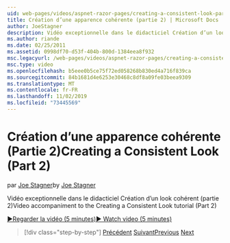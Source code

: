 ```yaml
---
uid: web-pages/videos/aspnet-razor-pages/creating-a-consistent-look-part-2
title: Création d’une apparence cohérente (partie 2) | Microsoft Docs
author: JoeStagner
description: Vidéo exceptionnelle dans le didacticiel Création d’un look cohérent (partie 2)
ms.author: riande
ms.date: 02/25/2011
ms.assetid: 0998df70-d53f-404b-800d-1384eea8f932
msc.legacyurl: /web-pages/videos/aspnet-razor-pages/creating-a-consistent-look-part-2
msc.type: video
ms.openlocfilehash: b5eee0b5ce75f72ed058268b830ed4a716f839ca
ms.sourcegitcommit: 84b1681d4e6253e30468c8df8a09fe03beea9309
ms.translationtype: MT
ms.contentlocale: fr-FR
ms.lasthandoff: 11/02/2019
ms.locfileid: "73445569"
---
```

# <a name="creating-a-consistent-look-part-2"></a><span data-ttu-id="06a86-103">Création d’une apparence cohérente (Partie 2)</span><span class="sxs-lookup"><span data-stu-id="06a86-103">Creating a Consistent Look (Part 2)</span></span>

<span data-ttu-id="06a86-104">par [Joe Stagner](https://github.com/JoeStagner)</span><span class="sxs-lookup"><span data-stu-id="06a86-104">by [Joe Stagner](https://github.com/JoeStagner)</span></span>

<span data-ttu-id="06a86-105">Vidéo exceptionnelle dans le didacticiel Création d’un look cohérent (partie 2)</span><span class="sxs-lookup"><span data-stu-id="06a86-105">Video accompaniment to the Creating a Consistent Look tutorial (Part 2)</span></span>

<span data-ttu-id="06a86-106">[&#9654;Regarder la vidéo (5 minutes)](https://channel9.msdn.com/Blogs/ASP-NET-Site-Videos/creating-a-consistent-look-(part-2))</span><span class="sxs-lookup"><span data-stu-id="06a86-106">[&#9654; Watch video (5 minutes)](https://channel9.msdn.com/Blogs/ASP-NET-Site-Videos/creating-a-consistent-look-(part-2))</span></span>

> [!div class="step-by-step"]
> <span data-ttu-id="06a86-107">[Précédent](creating-a-consistent-look-part-1.md)
> [Suivant](working-with-forms-part-1.md)</span><span class="sxs-lookup"><span data-stu-id="06a86-107">[Previous](creating-a-consistent-look-part-1.md)
[Next](working-with-forms-part-1.md)</span></span>
